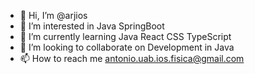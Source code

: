 - 👋 Hi, I’m @arjios
- 👀 I’m interested in Java SpringBoot 
- 🌱 I’m currently learning Java React CSS TypeScript
- 💞️ I’m looking to collaborate on Development in Java
- 📫 How to reach me antonio.uab.ios.fisica@gmail.com

<!---
arjios/arjios is a ✨ special ✨ repository because its `README.md` (this file) appears on your GitHub profile.
You can click the Preview link to take a look at your changes.
--->
